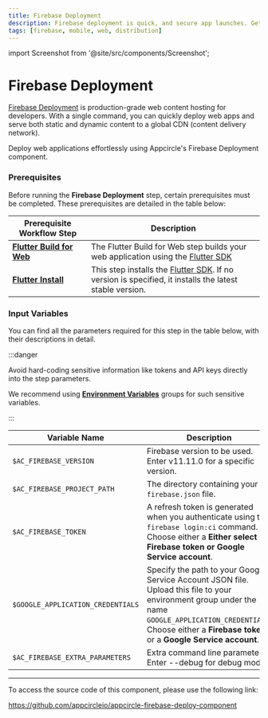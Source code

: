 ```yaml
---
title: Firebase Deployment
description: Firebase deployment is quick, and secure app launches. Get started with our concise guide to deploying on Firebase efficiently.
tags: [firebase, mobile, web, distribution]
---
```


import Screenshot from '@site/src/components/Screenshot';

# Firebase Deployment

[Firebase Deployment](https://firebase.google.com/docs/hosting) is production-grade web content hosting for developers. With a single command, you can quickly deploy web apps and serve both static and dynamic content to a global CDN (content delivery network).

Deploy web applications effortlessly using Appcircle's Firebase Deployment component.

### Prerequisites

Before running the **Firebase Deployment** step, certain prerequisites must be completed. These prerequisites are detailed in the table below:

| Prerequisite Workflow Step                      | Description                                     |
|-------------------------------------------------|-------------------------------------------------|
| [**Flutter Build for Web**](/workflows/flutter-specific-workflow-steps/flutter-build-for-web) | The Flutter Build for Web step builds your web application using the [Flutter SDK](https://docs.flutter.dev/deployment/web#building-the-app-for-release) |
| [**Flutter Install**](/workflows/flutter-specific-workflow-steps/flutter-install) | This step installs the [Flutter SDK](https://docs.flutter.dev/deployment/web#building-the-app-for-release). If no version is specified, it installs the latest stable version. |

<Screenshot url='https://cdn.appcircle.io/docs/assets/BE3150-deployOrder.png' />

### Input Variables

You can find all the parameters required for this step in the table below, with their descriptions in detail.

<Screenshot url='https://cdn.appcircle.io/docs/assets/BE3150-deployInput.png' />

:::danger

Avoid hard-coding sensitive information like tokens and API keys directly into the step parameters.

We recommend using [**Environment Variables**](/environment-variables/managing-variables) groups for such sensitive variables.

:::

| Variable Name                            | Description                                                         | Status           |
|------------------------------------------|---------------------------------------------------------------------|------------------|
| `$AC_FIREBASE_VERSION`                   | Firebase version to be used. Enter v11.11.0 for a specific version. | Required |
| `$AC_FIREBASE_PROJECT_PATH`              | The directory containing your `firebase.json` file.                 | Required |
| `$AC_FIREBASE_TOKEN`                     | A refresh token is generated when you authenticate using the `firebase login:ci` command. Choose either a **Either select Firebase token or Google Service account**. | Optional |
| `$GOOGLE_APPLICATION_CREDENTIALS`        | Specify the path to your Google Service Account JSON file. Upload this file to your environment group under the name `GOOGLE_APPLICATION_CREDENTIALS`. Choose either a **Firebase token**  or a **Google Service account**. | Optional |
| `$AC_FIREBASE_EXTRA_PARAMETERS`          | Extra command line parameters. Enter --debug for debug mode. | Optional |

---

To access the source code of this component, please use the following link:

https://github.com/appcircleio/appcircle-firebase-deploy-component

